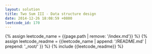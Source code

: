 ```yaml
---
layout: solution
title: Two Sum III - Data structure design
date: 2014-12-26 18:08:59 +0800
leetcode_id: 170
---
```

{% assign leetcode_name = {{page.path | remove: '/index.md'}}  %}
{% assign leetcode_readme = {{leetcode_name | append: '/README.md' | prepend: '_root/' }}  %}
{% include {{leetcode_readme}} %}
